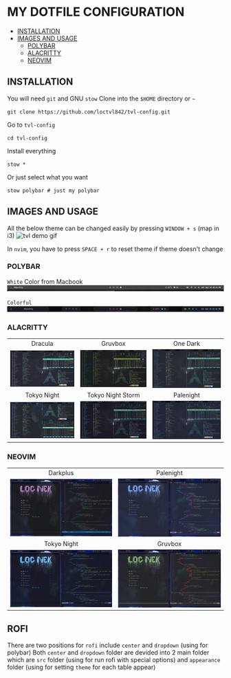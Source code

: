 # MY DOTFILE CONFIGURATION

- [INSTALLATION](#INSTALLATION)
- [IMAGES AND USAGE](#images-and-usage)
  - [POLYBAR](#polybar)
  - [ALACRITTY](#alacritty)
  - [NEOVIM](#neovim)

## INSTALLATION

You will need `git` and GNU `stow`
Clone into the `$HOME` directory or `~`

```
git clone https://github.com/loctvl842/tvl-config.git
```

Go to `tvl-config`

```
cd tvl-config
```

Install everything

```
stow *
```

Or just select what you want

```
stow polybar # just my polybar
```

## IMAGES AND USAGE

All the below theme can be changed easily by pressing `WINDOW + s` (map in i3)
![tvl demo gif](./gallery/demo.gif)

In `nvim`, you have to press `SPACE + r` to reset theme if theme doesn't change

### POLYBAR

`White` Color from Macbook
![tvl white](./gallery/polybar/white.png)

`Colorful`
![tvl colorful](./gallery/polybar/colorful.png)

### ALACRITTY

|                                                 |                                                   |                                                         |
| :---------------------------------------------: | :-----------------------------------------------: | :-----------------------------------------------------: |
|                     Dracula                     |                      Gruvbox                      |                        One Dark                         |
|  <img src="./gallery/alacritty/dracula.png" />  |   <img src="./gallery/alacritty/gruvbox.png" />   |      <img src="./gallery/alacritty/onedark.png" />      |
|                   Tokyo Night                   |                 Tokyo Night Storm                 |                        Palenight                        |
| <img src="./gallery/alacritty/palenight.png" /> | <img src="./gallery/alacritty/tokyo-night.png" /> | <img src="./gallery/alacritty/tokyo-night-storm.png" /> |

### NEOVIM

|                                                |                                              |
| :--------------------------------------------: | :------------------------------------------: |
|                    Darkplus                    |                  Palenight                   |
|  <img src="./gallery/neovim/darkplus.png" />   | <img src="./gallery/neovim/palenight.png" /> |
|                  Tokyo Night                   |                   Gruvbox                    |
| <img src="./gallery/neovim/tokyo-night.png" /> |  <img src="./gallery/neovim/gruvbox.png" />  |

## ROFI

There are two positions for `rofi` include `center` and `dropdown` (using for polybar)
Both `center` and `dropdown` folder are devided into 2 main folder which are `src` folder (using for run rofi with special options) and `appearance` folder (using for setting `theme` for each table appear)
